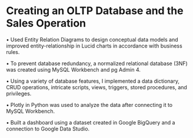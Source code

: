 # Creating an OLTP Database and the Sales Operation

• Used Entity Relation Diagrams to design conceptual data models and improved entity-relationship in Lucid charts in accordance with business rules.

• To prevent database redundancy, a normalized relational database (3NF) was created using MySQL Workbench and pg Admin 4.

• Using a variety of database features, I implemented a data dictionary, CRUD operations, intricate scripts, views, triggers, stored procedures, and privileges.

• Plotly in Python was used to analyze the data after connecting it to MySQL Workbench.

• Built a dashboard using a dataset created in Google BigQuery and a connection to Google Data Studio.
